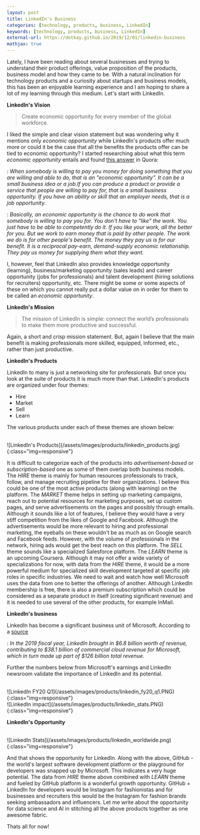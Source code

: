 ```yaml
---
layout: post
title: LinkedIn's Business
categories: [technology, products, business, LinkedIn]
keywords: [technology, products, business, LinkedIn]
external-url: https://dotkay.github.io/2019/12/01/linkedin-business
mathjax: true
---
```


Lately, I have been reading about several businesses and trying to understand their product offerings, value proposition of the products, business model and how they came to be. With a natural inclination for technology products and a curiosity about startups and business models, this has been an enjoyable learning experience and I am hoping to share a lot of my learning through this medium. Let's start with LinkedIn.

**LinkedIn's Vision**

> Create economic opportunity for every member of the global workforce.

I liked the simple and clear vision statement but was wondering why it mentions only *economic opportunity* while LinkedIn's products offer much more or could it be the case that all the benefits the products offer can be tied to economic opportunity? I started researching about what this term *economic opportunity* entails and found [this answer](https://www.quora.com/How-are-economic-opportunities-defined) in Quora:
<br>

: _When somebody is willing to pay you money for doing something that you are willing and able to do, that is an "economic opportunity". It can be a small business idea or a job.If you can produce a product or provide a service that people are willing to pay for, that is a small business opportunity. If you have an ability or skill that an employer needs, that is a job opportunity._

: _Basically, an economic opportunity is the chance to do work that somebody is willing to pay you for. You don't have to "like" the work. You just have to be able to competently do it. If you like your work, all the better for you. But we work to earn money that is paid by other people. The work we do is for other people's benefit. The money they pay us is for our benefit. It is a reciprocal pay-earn, demand-supply economic relationship. They pay us money for supplying them what they want._

I, however, feel that LinkedIn also provides knowledge opportunity (learning), business/marketing opportunity (sales leads) and career opportunity (jobs for professionals) and talent development (hiring solutions for recruiters) opportunity, etc. There might be some or some aspects of these on which you cannot really put a dollar value on in order for them to be called an *economic opportunity*.

**LinkedIn's Mission**

> The mission of LinkedIn is simple: connect the world’s professionals to make them more productive and successful.

Again, a short and crisp mission statement. But, again I believe that the main benefit is making professionals more skilled, equipped, informed, etc., rather than just productive. 

**LinkedIn's Products**

LinkedIn to many is just a networking site for professionals. But once you look at the suite of products it is much more than that. LinkedIn's products are organized under four themes:

* Hire
* Market
* Sell
* Learn

The various products under each of these themes are shown below:

<br>
![LinkedIn's Products](/assets/images/products/linkedin_products.jpg){:class="img=responsive"}

It is difficult to categorize each of the products into *advertisement-based* or *subscription-based* one as some of them overlap both business models. The _HIRE_ theme is mainly for human resources professionals to track, follow, and manage recruiting pipeline for their organizations. I believe this could be one of the most active products (along with learning) on the platform. The _MARKET_ theme helps in setting up marketing campaigns, reach out to potential resources for marketing purposes, set up custom pages, and serve advertisements on the pages and possibly through emails. Although it sounds like a lot of features, I believe they would have a very stiff competition from the likes of Google and Facebook. Although the advertisements would be more relevant to hiring and professional marketing, the eyeballs on these wouldn't be as much as on Google search and Facebook feeds. However, with the volume of professionals in the network, hiring ads would get the best reach on this platform. The _SELL_ theme sounds like a specialized Salesforce platform.  The _LEARN_ theme is an upcoming Coursera. Although it may not offer a wide variety of specializations for now, with data from the _HIRE_ theme, it would be a more powerful medium for specialized skill development targeted at specific job roles in specific industries. We need to wait and watch how well Microsoft uses the data from one to better the offerings of another. Although LinkedIn membership is free, there is also a premium subscription which could be considered as a separate product in itself (creating significant revenue) and it is needed to use several of the other products, for example InMail. 

**LinkedIn's business**

LinkedIn has become a significant business unit of Microsoft. According to a [source](https://www.businessofapps.com/data/linkedin-statistics/)
<br>

: _In the 2019 fiscal year, LinkedIn brought in $6.8 billion worth of revenue, contributing to $38.1 billion of commercial cloud revenue for Microsoft, which in turn made up part of $126 billion total revenue._

Further the numbers below from Microsoft's earnings and LinkedIn newsroom validate the importance of LinkedIn and its potential.

<br>
![LinkedIn FY20 Q1](/assets/images/products/linkedin_fy20_q1.PNG){:class="img=responsive"}

<br>
![LinkedIn impact](/assets/images/products/linkedin_stats.PNG){:class="img=responsive"}

**LinkedIn's Opportunity**

<br>
![LinkedIn Stats](/assets/images/products/linkedin_worldwide.png){:class="img=responsive"}

And that shows the opportunity for LinkedIn. Along with the above, GitHub - the world's largest software development platform or the playground for developers was snapped up by Microsoft. This indicates a very huge potential. The data from _HIRE_ theme above combined with _LEARN_ theme and fueled by GitHub platform is a wonderful growth opportunity. GitHub + LinkedIn for developers would be Instagram for fashionistas and for businesses and recruiters this would be the Instagram for fashion brands seeking ambassadors and influencers. Let me write about the opportunity for data science and AI in stitching all the above products together as one awesome fabric. 

Thats all for now!